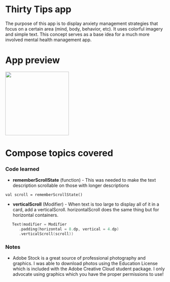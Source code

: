 # Thirty Tips app  
The purpose of this app is to display anxiety management strategies that focus on a certain area (mind, body, behavior, etc).
It uses colorful imagery and simple text.
This concept serves as a base idea for a much more involved mental health management app. 

# App preview  

<p float="left">
  <img src = "https://github.com/sarahmarie23/Learning-Jetpack-Compose/blob/main/ThirtyTips/ThirtyTips.gif" width = "200"> 
</p>


# Compose topics covered

### Code learned  

* **rememberScrollState** (function) - This was needed to make the text description scrollable on those with
longer descriptions

`val scroll = rememberScrollState()`


* **verticalScroll** (Modifier) - When text is too large to display all of it in a card, add a 
verticalScroll. horizontalScroll does the same thing but for horizontal containers.

```kotlin  
   Text(modifier = Modifier
      .padding(horizontal = 8.dp, vertical = 4.dp)
      .verticalScroll(scroll))
``` 


### Notes  

* Adobe Stock is a great source of professional photography and graphics. I was able to download photos using the Education License which 
is included with the Adobe Creative Cloud student package. I only advocate using graphics which you have the proper permissions to use!
  

